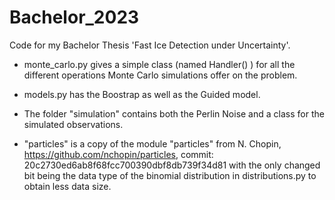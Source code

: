 # Bachelor_2023
Code for my Bachelor Thesis 'Fast Ice Detection under Uncertainty'.

- monte_carlo.py gives a simple class (named Handler() ) for all the different operations Monte Carlo simulations offer on the problem.
- models.py has the Boostrap as well as the Guided model.
- The folder "simulation" contains both the Perlin Noise and a class for the simulated observations.

- "particles" is a copy of the module "particles" from
N. Chopin, https://github.com/nchopin/particles, commit: 20c2730ed6ab8f68fcc700390dbf8db739f34d81
with the only changed bit being the data type of the binomial distribution in distributions.py to obtain less data size.

